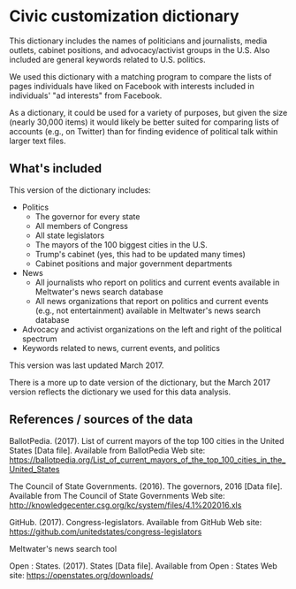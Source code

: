 # Civic customization dictionary	
This dictionary includes the names of politicians and journalists, media outlets, cabinet positions, and advocacy/activist groups in the U.S. Also included are general keywords related to U.S. politics. 

We used this dictionary with a matching program to compare the lists of pages individuals have liked on Facebook with interests included in individuals' "ad interests" from Facebook. 

As a dictionary, it could be used for a variety of purposes, but given the size (nearly 30,000 items) it would likely be better suited for comparing lists of accounts (e.g., on Twitter)  than for finding evidence of political talk within larger text files. 

## What's included 
This version of the dictionary includes: 

* Politics
	* The governor for every state 
	* All members of Congress
	* All state legislators 
	* The mayors of the 100 biggest cities in the U.S. 
	* Trump's cabinet (yes, this had to be updated many times)
	* Cabinet positions and major government departments 
* News
	* All journalists who report on politics and current events available in Meltwater's news search database 
	* All news organizations that report on politics and current events (e.g., not entertainment) available in Meltwater's news search database 
* Advocacy and activist organizations on the left and right of the political spectrum 
* Keywords related to news, current events, and politics 

This version was last updated March 2017. 

There is a more up to date version of the dictionary, but the March 2017 version reflects the dictionary we used for this data analysis.

## References / sources of the data 
BallotPedia. (2017). List of current mayors of the top 100 cities in the United States [Data file]. Available from BallotPedia Web site: https://ballotpedia.org/List_of_current_mayors_of_the_top_100_cities_in_the_United_States

The Council of State Governments. (2016). The governors, 2016 [Data file]. Available from The Council of State Governments Web site: http://knowledgecenter.csg.org/kc/system/files/4.1%202016.xls

GitHub. (2017). Congress-legislators. Available from GitHub Web site: https://github.com/unitedstates/congress-legislators

Meltwater's news search tool 

Open : States. (2017). States [Data file]. Available from Open : States Web site: https://openstates.org/downloads/